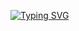 [![Typing SVG](https://readme-typing-svg.demolab.com?font=josefin+sans&weight=700&size=26&pause=1000&color=F70B0B&background=10921400&center=falso&vCenter=falso&repeat=verdadeiro&random=falso&width=435&lines=Ol%C3%A1%2C+eu+sou+o+Kleidson+Santos)](https://git.io/typing-svg)

